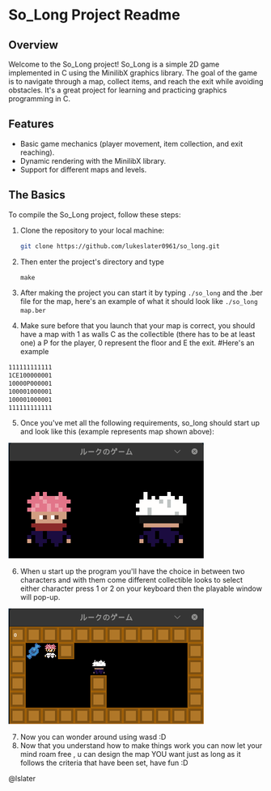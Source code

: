 # So_Long Project Readme

## Overview

Welcome to the So_Long project! So_Long is a simple 2D game implemented in C using the MinilibX graphics library. The goal of the game is to navigate through a map, collect items, and reach the exit while avoiding obstacles. It's a great project for learning and practicing graphics programming in C.

## Features

- Basic game mechanics (player movement, item collection, and exit reaching).
- Dynamic rendering with the MinilibX library.
- Support for different maps and levels.

## The Basics

To compile the So_Long project, follow these steps:

1. Clone the repository to your local machine:

   ```bash
   git clone https://github.com/lukeslater0961/so_long.git
   ```

2. Then enter the project's directory and type
   ```code
   make
   ```
3. After making the project you can start it by typing ```./so_long``` and the .ber file for the map, here's an example of what it should look like ```./so_long map.ber```
4. Make sure before that you launch that your map is correct, you should have a map with 1 as walls C as the collectible (there has to be at least one) a P for the player, 0 represent the floor and E the exit.
#Here's an example
```
111111111111
1CE100000001
10000P000001
100001000001
100001000001
111111111111
```
5. Once you've met all the following requirements, so_long should start up and look like this (example represents map shown above):


![So_Long Preview](theme_selector.png)


6. When u start up the program you'll have the choice in between two characters and with them come different collectible looks to select either character press 1 or 2 on your keyboard then the playable window will pop-up.

![So_Long Preview](ingame.png)

7. Now you can wonder around using wasd :D
8. Now that you understand how to make things work you can now let your mind roam free , u can design the map YOU want just as long as it follows the criteria that have been set, have fun :D

@lslater
